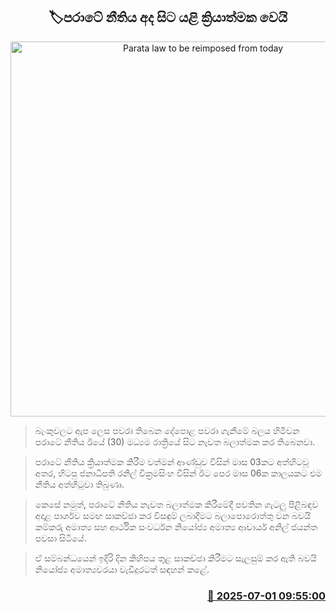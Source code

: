 <p align='center'><b><h2 align='center' title='Parata law to be reimposed from today'>🏷පරාටේ නීතිය අද සිට යළි ක්‍රියාත්මක වෙයි</h2></b></p>
<p align='center'><img src='https://helakuru.sgp1.cdn.digitaloceanspaces.com/esana/images/lib/central-bank[1].jpg' width='600' alt='Parata law to be reimposed from today'></p>

> බැංකුවලට ඇප ලෙස පවරා තිබෙන දේපොළ පවරා ගැනීමේ බලය හිමිවන පරාටේ නීතිය ඊයේ (30) මධ්‍යම රාත්‍රියේ සිට නැවත බලාත්මක කර තිබෙනවා.

> පරාටේ නීතිය ක්‍රියාත්මක කිරීම වත්මන් ආණ්ඩුව විසින් මාස 03කට අත්හිටවූ අතර, හිටපු ජනාධිපති රනිල් වික්‍රමසිංහ විසින් ඊට පෙර මාස 06ක කාලයකට එම නීතිය අත්හිටුවා තිබුණා.

> කෙසේ නමුත්, පරාටේ නීතිය නැවත බලාත්මක කිරීමේදී පවතින ගැටලු පිළිබඳව අදාළ පාර්ශව සමඟ සාකච්ඡා කර විසඳුම් ලබාදීමට බලාපොරොත්තු වන බවයි කම්කරු අමාත්‍ය සහ ආර්ථික සංවර්ධන නියෝජ්‍ය අමාත්‍ය ආචාර්ය අනිල් ජයන්ත පවසා සිටියේ.

> ඒ සම්බන්ධයෙන් ඉදිරි දින කිහිපය තුළ සාකච්ඡා කිරීමට සැලසුම් කර ඇති බවයි නියෝජ්‍ය අමාත්‍යවරයා වැඩිදුරටත් සඳහන් කළේ.



<h3 align='right'><a href='https://www.helakuru.lk/esana/p/111476/'>📅 2025-07-01 09:55:00</a></h3>
